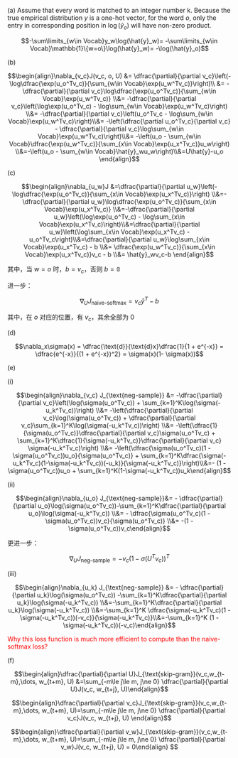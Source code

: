(a) Assume that every word is matched to an integer number k. Because the true empirical distribution $y​$ is a one-hot vector, for the word $o​$, only the entry in corresponding position in $\log(\hat{y}_o)​$ will have non-zero product.

$$-\sum\limits_{w\in Vocab}y_w\log(\hat{y}_w)= -\sum\limits_{w\in Vocab}\mathbb{1}\{w=o\}\log(\hat{y}_w)= -\log(\hat{y}_o)$$

(b)

$$\begin{align}\nabla_{v_c}J(v_c, o, U) &= \dfrac{\partial}{\partial v_c}\left(-\log\dfrac{\exp(u_o^Tv_c)}{\sum_{w\in Vocab}\exp(u_w^Tv_c)}\right)\\ &= -\dfrac{\partial}{\partial v_c}\log\dfrac{\exp(u_o^Tv_c)}{\sum_{w\in Vocab}\exp(u_w^Tv_c)} \\&= -\dfrac{\partial}{\partial v_c}\left(\log\exp(u_o^Tv_c) - \log\sum_{w\in Vocab}\exp(u_w^Tv_c)\right) \\&= -\dfrac{\partial}{\partial v_c}\left(u_o^Tv_c - \log\sum_{w\in Vocab}\exp(u_w^Tv_c)\right)\\&= -\left(\dfrac{\partial u_o^Tv_c}{\partial v_c} - \dfrac{\partial}{\partial v_c}\log\sum_{w\in Vocab}\exp(u_w^Tv_c)\right)\\&= -\left(u_o - \sum_{w\in Vocab}\dfrac{\exp(u_w^Tv_c)}{\sum_{x\in Vocab}\exp(u_x^Tv_c)}u_w\right) \\&=-\left(u_o - \sum_{w\in Vocab}\hat{y}_wu_w\right)\\&=U\hat{y}-u_o \end{align}$$

(c)

$$\begin{align}\nabla_{u_w}J &=\dfrac{\partial}{\partial u_w}\left(-\log\dfrac{\exp(u_o^Tv_c)}{\sum_{x\in Vocab}\exp(u_x^Tv_c)}\right) \\&=-\dfrac{\partial}{\partial u_w}\log\dfrac{\exp(u_o^Tv_c)}{\sum_{x\in Vocab}\exp(u_x^Tv_c)} \\&=-\dfrac{\partial}{\partial u_w}\left(\log\exp(u_o^Tv_c) - \log\sum_{x\in Vocab}\exp(u_x^Tv_c)\right)\\&=\dfrac{\partial}{\partial u_w}\left(\log\sum_{x\in Vocab}\exp(u_x^Tv_c) - u_o^Tv_c\right)\\&=\dfrac{\partial}{\partial u_w}\log\sum_{x\in Vocab}\exp(u_x^Tv_c) - b \\&= \dfrac{\exp(u_w^Tv_c)}{\sum_{x\in Vocab}\exp(u_x^Tv_c)}v_c - b \\&= \hat{y}_wv_c-b \end{align}​$$

其中，当 $w= o$ 时，$b = v_c$，否则 $b = \mathbb{0}$

进一步：

$$\nabla_U J_{\text{naive-softmax}} = v_c\hat{y}^T - b$$

其中，在 $o$ 对应的位置，有 $v_c$，其余全部为 0

(d)

$$\nabla_x\sigma(x) = \dfrac{\text{d}}{\text{d}x}\dfrac{1}{1 + e^{-x}} = \dfrac{e^{-x}}{(1 + e^{-x})^2} = \sigma(x)(1- \sigma(x))​$$

(e) 

(i)

$$\begin{align}\nabla_{v_c} J_{\text{neg-sample}} &= -\dfrac{\partial}{\partial v_c}\left(\log(\sigma(u_o^Tv_c)) + \sum_{k=1}^K\log(\sigma(-u_k^Tv_c))\right)  \\&= -\left(\dfrac{\partial}{\partial v_c}\log(\sigma(u_o^Tv_c)) + \dfrac{\partial}{\partial v_c}\sum_{k=1}^K\log(\sigma(-u_k^Tv_c))\right) \\&= -\left(\dfrac{1}{\sigma(u_o^Tv_c)}\dfrac{\partial}{\partial v_c}\sigma(u_o^Tv_c) + \sum_{k=1}^K\dfrac{1}{\sigma(-u_k^Tv_c)}\dfrac{\partial}{\partial v_c} \sigma(-u_k^Tv_c)\right) \\&= -\left(\dfrac{\sigma(u_o^Tv_c)(1 - \sigma(u_o^Tv_c))u_o}{\sigma(u_o^Tv_c)} + \sum_{k=1}^K\dfrac{\sigma(-u_k^Tv_c)(1-\sigma(-u_k^Tv_c))(-u_k)}{\sigma(-u_k^Tv_c)}\right)\\&=- (1 - \sigma(u_o^Tv_c))u_o +  \sum_{k=1}^K(1-\sigma(-u_k^Tv_c))u_k\end{align}$$

(ii)

$$\begin{align}\nabla_{u_o} J_{\text{neg-sample}}&= - \dfrac{\partial}{\partial u_o}\log(\sigma(u_o^Tv_c))-\sum_{k=1}^K\dfrac{\partial}{\partial u_o}\log(\sigma(-u_k^Tv_c))  \\&= - \dfrac{\sigma(u_o^Tv_c)(1 -  \sigma(u_o^Tv_c))v_c}{\sigma(u_o^Tv_c)} \\&= -(1 -  \sigma(u_o^Tv_c))v_c\end{align}$$

更进一步：

$$\nabla_U J_{\text{neg-sample}} = -v_c(1 - \sigma(U^Tv_c))^T$$

(iii)

$$\begin{align}\nabla_{u_k} J_{\text{neg-sample}} &= - \dfrac{\partial}{\partial u_k}\log(\sigma(u_o^Tv_c)) -\sum_{k=1}^K\dfrac{\partial}{\partial u_k}\log(\sigma(-u_k^Tv_c)) \\&=-\sum_{k=1}^K\dfrac{\partial}{\partial u_k}\log(\sigma(-u_k^Tv_c)) \\&=-\sum_{k=1}^K \dfrac{\sigma(-u_k^Tv_c)(1 - \sigma(-u_k^Tv_c))(-v_c)}{\sigma(-u_k^Tv_c)}\\&=-\sum_{k=1}^K (1 - \sigma(-u_k^Tv_c))(-v_c)\end{align}$$

<font color="red">Why this
loss function is much more efficient to compute than the naive-softmax loss?</font>

(f)

$$\begin{align}\dfrac{\partial}{\partial U}J_{\text{skip-gram}}(v_c,w_{t-m},\dots, w_{t+m}, U) &=\sum_{-m\le j\le m, j\ne 0} \dfrac{\partial}{\partial U}J(v_c, w_{t+j}, U)\end{align}$$

$$\begin{align}\dfrac{\partial}{\partial v_c}J_{\text{skip-gram}}(v_c,w_{t-m},\dots, w_{t+m}, U)=\sum_{-m\le j\le m, j\ne 0} \dfrac{\partial}{\partial v_c}J(v_c, w_{t+j}, U) \end{align}$$

$$\begin{align}\dfrac{\partial}{\partial v_w}J_{\text{skip-gram}}(v_c,w_{t-m},\dots, w_{t+m}, U)=\sum_{-m\le j\le m, j\ne 0} \dfrac{\partial}{\partial v_w}J(v_c, w_{t+j}, U) = 0\end{align} $$